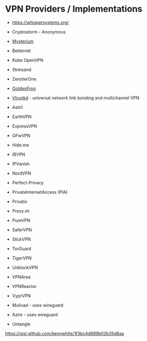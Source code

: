 # VPN Providers / Implementations

- https://whispersystems.org/
- Cryptostorm - Anonymous 
- [Mysterium](https://mysterium.network)
- Betternet
- Kube OpenVPN
- Streisand 
- ZerotierOne
- [GoldenFrog](https://www.goldenfrog.com/vyprvpn/gaming-vpn)
- [Vtrunkd](https://github.com/VrayoSystems/vtrunkd) - universal network link bonding and multichannel VPN

- Astril
- EarthVPN
- ExpressVPN
- GFwVPN 
- Hide.me
- IBVPN 
- IPVanish
- NordVPN
- Perfect-Privacy
- PrivateInternetAccess (PIA)
- Privatix
- Proxy.sh
- PureVPN
- SaferVPN
- SlickVPN
- TorGuard
- TigerVPN
- UnblockVPN 
- VPNArea
- VPNReactor
- VyprVPN

- Mullvad - uses wireguard
- Azire - uses wireguard
- Untangle


https://gist.github.com/kennwhite/1f3bc4d889b02b35d8aa
